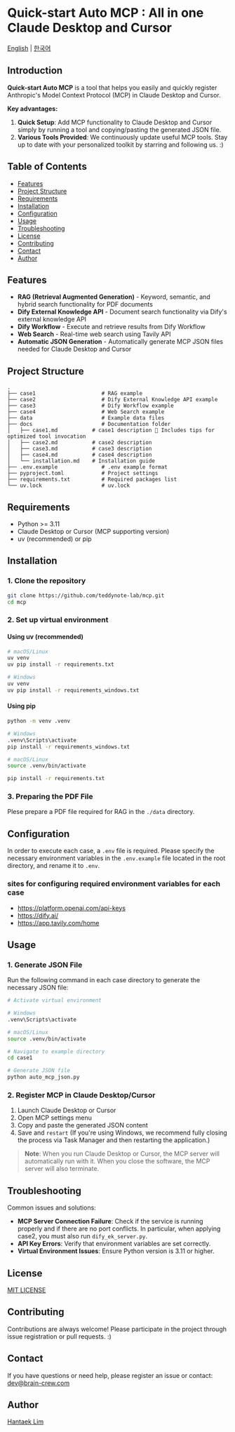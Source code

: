 # Quick-start Auto MCP : All in one Claude Desktop and Cursor

[English](README.md) | [한국어](README_KR.md)

## Introduction

**Quick-start Auto MCP** is a tool that helps you easily and quickly register Anthropic's Model Context Protocol (MCP) in Claude Desktop and Cursor.

**Key advantages:**
1. **Quick Setup**: Add MCP functionality to Claude Desktop and Cursor simply by running a tool and copying/pasting the generated JSON file.
2. **Various Tools Provided**: We continuously update useful MCP tools. Stay up to date with your personalized toolkit by starring and following us. :)

## Table of Contents

- [Features](#features)
- [Project Structure](#project-structure)
- [Requirements](#requirements)
- [Installation](#installation)
- [Configuration](#configuration)
- [Usage](#usage)
- [Troubleshooting](#troubleshooting)
- [License](#license)
- [Contributing](#contributing)
- [Contact](#contact)
- [Author](#author)

## Features

- **RAG (Retrieval Augmented Generation)** - Keyword, semantic, and hybrid search functionality for PDF documents
- **Dify External Knowledge API** - Document search functionality via Dify's external knowledge API
- **Dify Workflow** - Execute and retrieve results from Dify Workflow
- **Web Search** - Real-time web search using Tavily API
- **Automatic JSON Generation** - Automatically generate MCP JSON files needed for Claude Desktop and Cursor

## Project Structure

```
.
├── case1                     # RAG example
├── case2                     # Dify External Knowledge API example
├── case3                     # Dify Workflow example
├── case4                     # Web Search example
├── data                      # Example data files
├── docs                      # Documentation folder
│   ├── case1.md           # case1 description 🚨 Includes tips for optimized tool invocation
│   ├── case2.md           # case2 description
│   ├── case3.md           # case3 description
│   ├── case4.md           # case4 description
│   └── installation.md    # Installation guide
├── .env.example              # .env example format
├── pyproject.toml            # Project settings
├── requirements.txt          # Required packages list
└── uv.lock                   # uv.lock
```

## Requirements

- Python >= 3.11
- Claude Desktop or Cursor (MCP supporting version)
- uv (recommended) or pip

## Installation

### 1. Clone the repository

```bash
git clone https://github.com/teddynote-lab/mcp.git
cd mcp
```

### 2. Set up virtual environment

#### Using uv (recommended)
```bash
# macOS/Linux
uv venv
uv pip install -r requirements.txt
```

```bash
# Windows
uv venv
uv pip install -r requirements_windows.txt
```

#### Using pip
```bash
python -m venv .venv

# Windows
.venv\Scripts\activate
pip install -r requirements_windows.txt

# macOS/Linux
source .venv/bin/activate

pip install -r requirements.txt
```

### 3. Preparing the PDF File

Plese prepare a PDF file required for RAG in the `./data` directory.

## Configuration

In order to execute each case, a `.env` file is required.
Please specify the necessary environment variables in the `.env.example` file located in the root directory, and rename it to `.env`.

### sites for configuring required environment variables for each case
- https://platform.openai.com/api-keys
- https://dify.ai/
- https://app.tavily.com/home

## Usage

### 1. Generate JSON File

Run the following command in each case directory to generate the necessary JSON file:

```bash
# Activate virtual environment

# Windows
.venv\Scripts\activate

# macOS/Linux
source .venv/bin/activate

# Navigate to example directory
cd case1

# Generate JSON file
python auto_mcp_json.py
```

### 2. Register MCP in Claude Desktop/Cursor

1. Launch Claude Desktop or Cursor
2. Open MCP settings menu
3. Copy and paste the generated JSON content
4. Save and `restart` (If you're using Windows, we recommend fully closing the process via Task Manager and then restarting the application.)

> **Note**: When you run Claude Desktop or Cursor, the MCP server will automatically run with it. When you close the software, the MCP server will also terminate.

## Troubleshooting

Common issues and solutions:

- **MCP Server Connection Failure**: Check if the service is running properly and if there are no port conflicts. In particular, when applying case2, you must also run `dify_ek_server.py`.
- **API Key Errors**: Verify that environment variables are set correctly.
- **Virtual Environment Issues**: Ensure Python version is 3.11 or higher.

## License

[MIT LICENSE](LICENSE.md)

## Contributing

Contributions are always welcome! Please participate in the project through issue registration or pull requests. :)

## Contact

If you have questions or need help, please register an issue or contact:
dev@brain-crew.com

## Author
[Hantaek Lim](https://github.com/LHANTAEK)